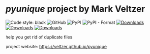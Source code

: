

# *pyunique* project by Mark Veltzer

![Code style: black](https://img.shields.io/badge/code%20style-black-000000.svg)
![GitHub](https://img.shields.io/github/license/veltzer/pyunique)
![PyPI](https://img.shields.io/pypi/v/pyunique)
![PyPI - Format](https://img.shields.io/pypi/format/pyunique)
[![Downloads](https://pepy.tech/badge/pytsv)](https://pepy.tech/project/pyunique)
[![Downloads](https://pepy.tech/badge/pytsv/month)](https://pepy.tech/project/pyunique/month)
[![Downloads](https://pepy.tech/badge/pytsv/week)](https://pepy.tech/project/pyunique/week)


help you get rid of duplicate files

project website: https://veltzer.github.io/pyunique

